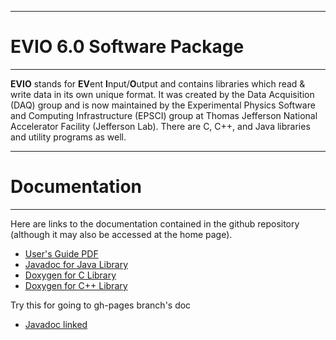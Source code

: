 ----------------------------
# **EVIO 6.0 Software Package**
----------------------------

**EVIO** stands for **EV**ent **I**nput/**O**utput and contains libraries which read & write
data in its own unique format. It was created by the Data Acquisition (DAQ) group
and is now maintained by the Experimental Physics Software and Computing Infrastructure
(EPSCI) group at Thomas Jefferson National Accelerator Facility (Jefferson Lab).
There are C, C++, and Java libraries and utility programs as well.

-----------------------------
# **Documentation**
----------------------------

Here are links to the documentation contained in the github repository
(although it may also be accessed at the home page).

* [User's Guide PDF](https://jeffersonlab.github.io/evio/doc/users_guide/evio_Users_Guide.pdf)
* [Javadoc for Java Library](https://jeffersonlab.github.io/evio/doc/javadoc/index.html)
* [Doxygen for C Library](https://jeffersonlab.github.io/evio/doc/doxygen/C/html/index.html)
* [Doxygen for C++ Library](https://jeffersonlab.github.io/evio/doc/doxygen/CC/html/index.html)

Try this for going to gh-pages branch's doc

* [Javadoc linked ](https://github.com/JeffersonLab/evio/tree/gh-pages/doc/javadoc/index.html)
